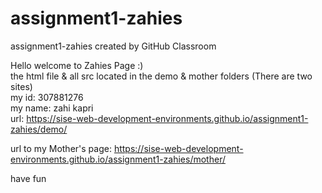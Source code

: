 # assignment1-zahies
assignment1-zahies created by GitHub Classroom

Hello welcome to Zahies Page :)                                                                                                 
the html file & all src located in the demo & mother folders (There are two sites)                                                                                            
my id: 307881276                                                                                                                
my name: zahi kapri                                                                                                             
url: https://sise-web-development-environments.github.io/assignment1-zahies/demo/    

url to my Mother's page: https://sise-web-development-environments.github.io/assignment1-zahies/mother/

have fun
